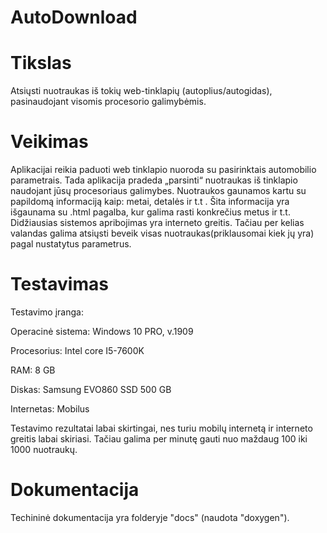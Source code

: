 # AutoDownload

# Tikslas 
Atsiųsti nuotraukas iš tokių web-tinklapių (autoplius/autogidas), pasinaudojant visomis procesorio galimybėmis.

# Veikimas 
Aplikacijai reikia paduoti web tinklapio nuoroda su pasirinktais automobilio parametrais. Tada aplikacija pradeda „parsinti“ nuotraukas iš tinklapio naudojant jūsų procesoriaus galimybes. Nuotraukos gaunamos kartu su papildomą informaciją kaip: metai, detalės ir t.t . Šita informacija yra išgaunama su .html pagalba, kur galima rasti konkrečius metus ir t.t.
Didžiausias sistemos apribojimas yra interneto greitis. Tačiau per kelias valandas galima atsiųsti beveik visas nuotraukas(priklausomai kiek jų yra) pagal nustatytus parametrus. 

# Testavimas #
Testavimo įranga:

Operacinė sistema: Windows 10 PRO, v.1909

Procesorius: Intel core I5-7600K

RAM: 8 GB

Diskas: Samsung EVO860 SSD 500 GB

Internetas: Mobilus

Testavimo rezultatai labai skirtingai, nes turiu mobilų internetą ir interneto greitis labai skiriasi. Tačiau galima per minutę gauti nuo  maždaug 100 iki 1000 nuotraukų.

# Dokumentacija
Techininė dokumentacija yra folderyje "docs" (naudota "doxygen").
